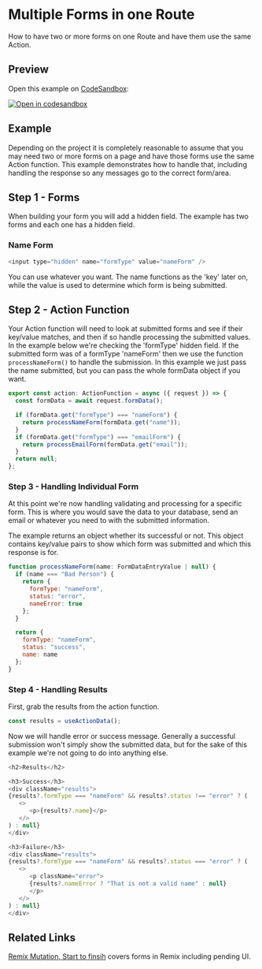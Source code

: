 # Multiple Forms in one Route

How to have two or more forms on one Route and have them use the same Action.

## Preview

Open this example on [CodeSandbox](https://codesandbox.com):

[![Open in codesandbox](https://codesandbox.io/static/img/play-codesandbox.svg)](https://codesandbox.io/s/github/remix-run/remix/tree/main/examples/multiple-forms-one-route)

## Example

Depending on the project it is completely reasonable to assume that you may need two or more forms on a page and have those forms use the same Action function. This example demonstrates how to handle that, including handling the response so any messages go to the correct form/area.

## Step 1 - Forms

When building your form you will add a hidden field. The example has two forms and each one has a hidden field.

### Name Form

```js
<input type="hidden" name="formType" value="nameForm" />
```

You can use whatever you want. The name functions as the 'key' later on, while the value is used to determine which form is being submitted.

## Step 2 - Action Function

Your Action function will need to look at submitted forms and see if their key/value matches, and then if so handle processing the submitted values. In the example below we're checking the 'formType' hidden field. If the submitted form was of a formType 'nameForm' then we use the function `processNameForm()` to handle the submission. In this example we just pass the name submitted, but you can pass the whole formData object if you want.

```js
export const action: ActionFunction = async ({ request }) => {
  const formData = await request.formData();

  if (formData.get("formType") === "nameForm") {
    return processNameForm(formData.get("name"));
  }
  if (formData.get("formType") === "emailForm") {
    return processEmailForm(formData.get("email"));
  }
  return null;
};
```

### Step 3 - Handling Individual Form

At this point we're now handling validating and processing for a specific form. This is where you would save the data to your database, send an email or whatever you need to with the submitted information.

The example returns an object whether its successful or not. This object contains key/value pairs to show which form was submitted and which this response is for.

```js
function processNameForm(name: FormDataEntryValue | null) {
  if (name === "Bad Person") {
    return {
      formType: "nameForm",
      status: "error",
      nameError: true
    };
  }

  return {
    formType: "nameForm",
    status: "success",
    name: name
  };
}
```

### Step 4 - Handling Results

First, grab the results from the action function.

```js
const results = useActionData();
```

Now we will handle error or success message. Generally a successful submission won't simply show the submitted data, but for the sake of this example we're not going to do into anything else.

```js
<h2>Results</h2>

<h3>Success</h3>
<div className="results">
{results?.formType === "nameForm" && results?.status !== "error" ? (
   <>
      <p>{results?.name}</p>
   </>
) : null}
</div>

<h3>Failure</h3>
<div className="results">
{results?.formType === "nameForm" && results?.status === "error" ? (
   <>
      <p className="error">
      {results?.nameError ? "That is not a valid name" : null}
      </p>
   </>
) : null}
</div>
```

## Related Links

[Remix Mutation, Start to finsih](https://remix.run/docs/en/v1/guides/data-writes#remix-mutation-start-to-finish) covers forms in Remix including pending UI.
